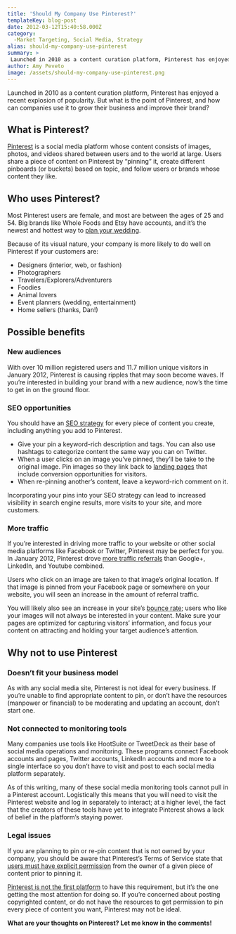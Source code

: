 ```yaml
---
title: 'Should My Company Use Pinterest?'
templateKey: blog-post
date: 2012-03-12T15:40:58.000Z
category: 
  -Market Targeting, Social Media, Strategy
alias: should-my-company-use-pinterest
summary: > 
 Launched in 2010 as a content curation platform, Pinterest has enjoyed a recent explosion of popularity. But what is the point of Pinterest, and how can companies use it to grow their business and improve their brand?
author: Amy Peveto
image: /assets/should-my-company-use-pinterest.png
---
```


Launched in 2010 as a content curation platform, Pinterest has enjoyed a recent explosion of popularity. But what is the point of Pinterest, and how can companies use it to grow their business and improve their brand?

What is Pinterest?
------------------

[Pinterest](https://www.pinterest.com/) is a social media platform whose content consists of images, photos, and videos shared between users and to the world at large. Users share a piece of content on Pinterest by “pinning” it, create different pinboards (or buckets) based on topic, and follow users or brands whose content they like.

Who uses Pinterest?
-------------------

Most Pinterest users are female, and most are between the ages of 25 and 54. Big brands like Whole Foods and Etsy have accounts, and it’s the newest and hottest way to [plan your wedding](http://www.google.com/#hl=en&sclient=psy-ab&q=use+pinterest+for+wedding+planning&pbx=1&oq=use+pinterest+for+wedding+planning&aq=f&aqi=&aql=&gs_sm=3&gs_upl=43066l43066l2l43388l1l1l0l0l0l0l61l61l1l1l0&gs_l=hp.3...43066l43066l2l43388l1l1l0l0l0l0l61l61l1l1l0&bav=on.2,or.r_gc.r_pw.r_qf.,cf.osb&fp=6274c5cd76393bc1&biw=1207&bih=858).

Because of its visual nature, your company is more likely to do well on Pinterest if your customers are:

*   Designers (interior, web, or fashion)
*   Photographers
*   Travelers/Explorers/Adventurers
*   Foodies
*   Animal lovers
*   Event planners (wedding, entertainment)
*   Home sellers (thanks, Dan!)

Possible benefits
-----------------

### New audiences

With over 10 million registered users and 11.7 million unique visitors in January 2012, Pinterest is causing ripples that may soon become waves. If you’re interested in building your brand with a new audience, now’s the time to get in on the ground floor.

### SEO opportunities

You should have an [SEO strategy](/insights/seo-strategy-de-mystified) for every piece of content you create, including anything you add to Pinterest.

*   Give your pin a keyword-rich description and tags. You can also use hashtags to categorize content the same way you can on Twitter.
*   When a user clicks on an image you’ve pinned, they’ll be take to the original image. Pin images so they link back to [landing pages](/insights/optimizing-landing-pages-conversions) that include conversion opportunities for visitors.
*   When re-pinning another’s content, leave a keyword-rich comment on it.

Incorporating your pins into your SEO strategy can lead to increased visibility in search engine results, more visits to your site, and more customers.

### More traffic

If you’re interested in driving more traffic to your website or other social media platforms like Facebook or Twitter, Pinterest may be perfect for you. In January 2012, Pinterest drove [more traffic referrals](http://www.sfgate.com/cgi-bin/article.cgi?f=/c/a/2012/02/27/BU2D1NBP0J.DTL) than Google+, LinkedIn, and Youtube combined.

Users who click on an image are taken to that image’s original location. If that image is pinned from your Facebook page or somewhere on your website, you will seen an increase in the amount of referral traffic.

You will likely also see an increase in your site’s [bounce rate](/insights/what-bounce-rate-and-how-can-i-lower-it); users who like your images will not always be interested in your content. Make sure your pages are optimized for capturing visitors’ information, and focus your content on attracting and holding your target audience’s attention.

Why not to use Pinterest
------------------------

### Doesn’t fit your business model

As with any social media site, Pinterest is not ideal for every business. If you’re unable to find appropriate content to pin, or don’t have the resources (manpower or financial) to be moderating and updating an account, don’t start one.

### Not connected to monitoring tools

Many companies use tools like HootSuite or TweetDeck as their base of social media operations and monitoring. These programs connect Facebook accounts and pages, Twitter accounts, LinkedIn accounts and more to a single interface so you don’t have to visit and post to each social media platform separately.

As of this writing, many of these social media monitoring tools cannot pull in a Pinterest account. Logistically this means that you will need to visit the Pinterest website and log in separately to interact; at a higher level, the fact that the creators of these tools have yet to integrate Pinterest shows a lack of belief in the platform’s staying power.

### Legal issues

If you are planning to pin or re-pin content that is not owned by your company, you should be aware that Pinterest’s Terms of Service state that [users must have explicit permission](http://www.businessinsider.com/pinterest-copyright-issues-lawyer-2012-2) from the owner of a given piece of content prior to pinning it.

[Pinterest is not the first platform](http://kikolani.com/its-not-just-pinterest-re-copyright-legal-issues.html) to have this requirement, but it’s the one getting the most attention for doing so. If you’re concerned about posting copyrighted content, or do not have the resources to get permission to pin every piece of content you want, Pinterest may not be ideal.

**What are your thoughts on Pinterest? Let me know in the comments!**